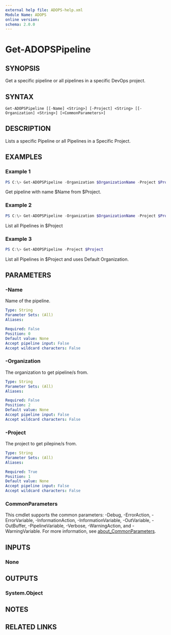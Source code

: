 ```yaml
---
external help file: ADOPS-help.xml
Module Name: ADOPS
online version:
schema: 2.0.0
---
```


# Get-ADOPSPipeline

## SYNOPSIS

Get a specific pipeline or all pipelines in a specific DevOps project.

## SYNTAX

```
Get-ADOPSPipeline [[-Name] <String>] [-Project] <String> [[-Organization] <String>] [<CommonParameters>]
```

## DESCRIPTION

Lists a specific Pipeline or all Pipelines in a Specific Project.

## EXAMPLES

### Example 1

```powershell
PS C:\> Get-ADOPSPipeline -Organization $OrganizationName -Project $Project -Name $Name
```

Get pipeline with name $Name from $Project.

### Example 2

```powershell
PS C:\> Get-ADOPSPipeline -Organization $OrganizationName -Project $Project
```

List all Pipelines in $Project

### Example 3

```powershell
PS C:\> Get-ADOPSPipeline -Project $Project
```

List all Pipelines in $Project and uses Default Organization.

## PARAMETERS

### -Name

Name of the pipeline.

```yaml
Type: String
Parameter Sets: (All)
Aliases:

Required: False
Position: 0
Default value: None
Accept pipeline input: False
Accept wildcard characters: False
```

### -Organization

The organization to get pipeline/s from.

```yaml
Type: String
Parameter Sets: (All)
Aliases:

Required: False
Position: 2
Default value: None
Accept pipeline input: False
Accept wildcard characters: False
```

### -Project

The project to get pilepine/s from.

```yaml
Type: String
Parameter Sets: (All)
Aliases:

Required: True
Position: 1
Default value: None
Accept pipeline input: False
Accept wildcard characters: False
```

### CommonParameters

This cmdlet supports the common parameters: -Debug, -ErrorAction, -ErrorVariable, -InformationAction, -InformationVariable, -OutVariable, -OutBuffer, -PipelineVariable, -Verbose, -WarningAction, and -WarningVariable. For more information, see [about_CommonParameters](http://go.microsoft.com/fwlink/?LinkID=113216).

## INPUTS

### None

## OUTPUTS

### System.Object

## NOTES

## RELATED LINKS
